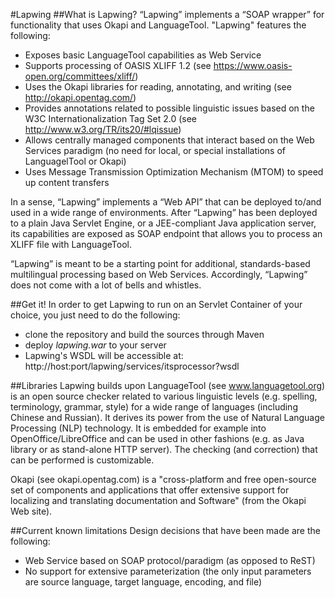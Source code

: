 #Lapwing
##What is Lapwing?
“Lapwing” implements a “SOAP wrapper” for functionality that uses Okapi and LanguageTool. "Lapwing" features the following:
 
- Exposes basic LanguageTool capabilities as Web Service 
- Supports processing of OASIS XLIFF 1.2 (see https://www.oasis-open.org/committees/xliff/) 
- Uses the Okapi libraries for reading, annotating, and writing (see http://okapi.opentag.com/) 
- Provides annotations related to possible linguistic issues based on the W3C Internationalization Tag Set 2.0 (see http://www.w3.org/TR/its20/#lqissue) 
- Allows centrally managed components that interact based on the Web Services paradigm (no need for local, or special installations of LanguagelTool or Okapi) 
- Uses Message Transmission Optimization Mechanism (MTOM) to speed up content transfers 
 
In a sense, “Lapwing” implements a “Web API” that can be deployed to/and used in a wide range of environments. After “Lapwing” has been deployed to a plain Java Servlet Engine, or a JEE-compliant Java application server, its capabilities are exposed as SOAP endpoint that allows you to process an XLIFF file with LanguageTool. 
 
“Lapwing” is meant to be a starting point for additional, standards-based multilingual processing based on Web Services. Accordingly, “Lapwing” does not come with a lot of bells and whistles. 

##Get it!
In order to get Lapwing to run on an Servlet Container of your choice, you just need to do the following:
- clone the repository and build the sources through Maven
- deploy *lapwing.war* to your server 
- Lapwing's WSDL will be accessible at: http://host:port/lapwing/services/itsprocessor?wsdl

##Libraries Lapwing builds upon
LanguageTool (see www.languagetool.org) is an open source checker related to various linguistic levels (e.g. spelling, terminology, grammar, style) for a wide range of languages (including Chinese and Russian). It derives its power from the use of Natural Language Processing (NLP) technology. It is embedded for example into OpenOffice/LibreOffice and can be used in other fashions (e.g. as Java library or as stand-alone HTTP server). The checking (and correction) that can be performed is customizable. 
 
Okapi (see okapi.opentag.com) is a "cross-platform and free open-source set of components and applications that offer extensive support for localizing and translating documentation and Software" (from the Okapi Web site). 

##Current known limitations
Design decisions that have been made are the following: 
* Web Service based on SOAP protocol/paradigm (as opposed to ReST) 
* No support for extensive parameterization (the only input parameters are source language, target language, encoding, and file)
